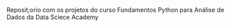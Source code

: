 Reposit;orio com os projetos do curso Fundamentos Python para Análise de Dados da Data Sciece Academy